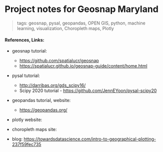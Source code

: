 # Project notes for Geosnap Maryland  

> tags: geosnap, pysal, geopandas, OPEN GIS, python, machine learning, visualization, Choropleth maps, Plotly

#### References, Links: 

 * geosnap tutorial:  
    - https://github.com/spatialucr/geosnap  
    - https://spatialucr.github.io/geosnap-guide/content/home.html  
 
 * pysal tutorial: 
    - http://darribas.org/gds_scipy16/  
    - Scipy 2020 tutorial - https://github.com/JennEYoon/pysal-scipy20  
 
 * geopandas tutorial, website: 
    - https://geopandas.org/  
 
 * plotly website:  
 
 * choropleth maps site:  

 * blog: https://towardsdatascience.com/intro-to-geographical-plotting-237f59fec735  
